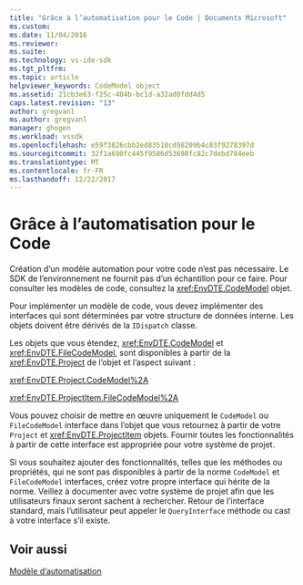 ```yaml
---
title: "Grâce à l’automatisation pour le Code | Documents Microsoft"
ms.custom: 
ms.date: 11/04/2016
ms.reviewer: 
ms.suite: 
ms.technology: vs-ide-sdk
ms.tgt_pltfrm: 
ms.topic: article
helpviewer_keywords: CodeModel object
ms.assetid: 21cb3e63-f25c-404b-bc1d-a32ad0fdd4d5
caps.latest.revision: "13"
author: gregvanl
ms.author: gregvanl
manager: ghogen
ms.workload: vssdk
ms.openlocfilehash: e59f3826cbb2ed83510cd98209b4c83f9278397d
ms.sourcegitcommit: 32f1a690fc445f9586d53698fc82c7debd784eeb
ms.translationtype: MT
ms.contentlocale: fr-FR
ms.lasthandoff: 12/22/2017
---
```

# <a name="providing-automation-for-code"></a>Grâce à l’automatisation pour le Code
Création d’un modèle automation pour votre code n’est pas nécessaire. Le SDK de l’environnement ne fournit pas d’un échantillon pour ce faire. Pour consulter les modèles de code, consultez la <xref:EnvDTE.CodeModel> objet.  
  
 Pour implémenter un modèle de code, vous devez implémenter des interfaces qui sont déterminées par votre structure de données interne. Les objets doivent être dérivés de la `IDispatch` classe.  
  
 Les objets que vous étendez, <xref:EnvDTE.CodeModel> et <xref:EnvDTE.FileCodeModel>, sont disponibles à partir de la <xref:EnvDTE.Project> de l’objet et l’aspect suivant :  
  
 <xref:EnvDTE.Project.CodeModel%2A>  
  
 <xref:EnvDTE.ProjectItem.FileCodeModel%2A>  
  
 Vous pouvez choisir de mettre en œuvre uniquement le `CodeModel` ou `FileCodeModel` interface dans l’objet que vous retournez à partir de votre `Project` et <xref:EnvDTE.ProjectItem> objets. Fournir toutes les fonctionnalités à partir de cette interface est appropriée pour votre système de projet.  
  
 Si vous souhaitez ajouter des fonctionnalités, telles que les méthodes ou propriétés, qui ne sont pas disponibles à partir de la norme `CodeModel` et `FileCodeModel` interfaces, créez votre propre interface qui hérite de la norme. Veillez à documenter avec votre système de projet afin que les utilisateurs finaux seront sachent à rechercher. Retour de l’interface standard, mais l’utilisateur peut appeler le `QueryInterface` méthode ou cast à votre interface s’il existe.  
  
## <a name="see-also"></a>Voir aussi  
 [Modèle d’automatisation](../../extensibility/internals/automation-model-overview.md)